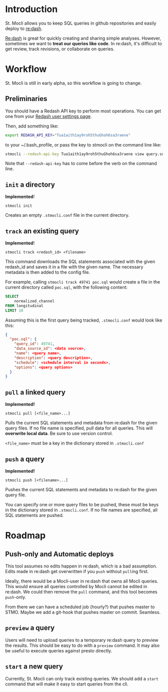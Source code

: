# Introduction

St. Mocli allows you to keep SQL queries in github repositories
and easily deploy to
[re:dash](https://redash.io/).

[Re:dash](https://redash.io/)
is great for quickly creating and sharing simple analyses.
However, sometimes we want to **treat our queries like code**.
In re:dash, it's difficult to get review, track revisions, or collaborate on queries.

# Workflow

St. Mocli is still in early alpha,
so this workflow is going to change.

## Preliminaries

You should have a Redash API key to perform most operations.
You can get one from your
[Redash user settings page](https://sql.telemetry.mozilla.org/users/me).

Then, add something like:

```bash
export REDASH_API_KEY="Tua1aith1ay9roh5thuGhoh6sa3raene"
```

to your ~/.bash_profile, or pass the key to stmocli on the command line like:

```bash
stmocli --redash-api-key Tua1aith1ay9roh5thuGhoh6sa3raene view query.sql
```

Note that `--redash-api-key` has to come before the verb on the command line.

## `init` a directory

**Implemented**!

`stmocli init`

Creates an empty `.stmocli.conf` file in the current directory.

## `track` an existing query

**Implemented**!

`stmocli track <redash_id> <filename>`

This command downloads the SQL statements associated with the given redash_id
and saves it in a file with the given name.
The necessary metadata is then added to the config file.

For example, calling
`stmocli track 49741 poc.sql`
would create a file in the current directory called `poc.sql`,
with the following content:

```sql
SELECT
    normalized_channel
FROM longitudinal
LIMIT 10
```

Assuming this is the first query being tracked, `.stmocli.conf` would look like this:

```json
{
  "poc.sql": {
    "query_id": 49741,
    "data_source_id": <data source>,
    "name": <query name>,
    "description": <query description>,
    "schedule": <schedule interval in seconds>,
    "options": <query options>
  }
}
```

## `pull` a linked query

**Implemented!**

`stmocli pull [<file_name>...]`

Pulls the current SQL statements and metadata from re:dash for the given query files.
If no file name is specified, pull data for all queries.
This will **overwrite local data**.
Be sure to use version control.

`<file_name>` must be a key in the dictionary stored in `.stmocli.conf`

## `push` a query

**Implemented!**

`stmocli push [<filename>...]`

Pushes the current SQL statements and metadata to re:dash for the given query file.

You can specify one or more query files to be pushed, these must be keys in the
dictionary stored in `.stmocli.conf`. If no file names are specified, all SQL
statements are pushed.

# Roadmap

## Push-only and Automatic deploys

This tool assumes no edits happen in re:dash, which is a bad assumption.
Edits made in re:dash get overwritten if you `push` without `pull`ing first.

Ideally, there would be a Mocli-user in re:dash that owns all Mocli queries.
This would ensure all queries controlled by Mocli cannot be edited in re:dash.
We could then remove the `pull` command, and this tool becomes `push`-only.

From there we can have a scheduled job (hourly?) that pushes master to STMO.
Maybe we add a git-hook that pushes master on commit. Seamless.

## `preview` a query

Users will need to upload queries to a temporary re:dash query to preview the results.
This should be easy to do with a `preview` command.
It may also be useful to execute queries against presto directly.

## `start` a new query

Currently, St. Mocli can only track existing queries.
We should add a `start` command that will make it easy to start queries from the cli.
